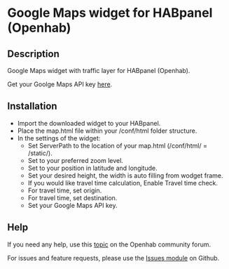 # Google Maps widget for HABpanel (Openhab)

## Description
Google Maps widget with traffic layer for HABpanel (Openhab).

Get your Goolge Maps API key [here](https://developers.google.com/maps/documentation/javascript/get-api-key1).

## Installation
- Import the downloaded widget to your HABpanel.
- Place the map.html file within your /conf/html folder structure.
- In the settings of the widget:
  - Set ServerPath to the location of your map.html (/conf/html/ = /static/).
  - Set to your preferred zoom level.
  - Set to your position in latitude and longitude.
  - Set your desired height, the width is auto filling from wodget frame.
  - If you would like travel time calculation, Enable Travel time check.
  - For travel time, set origin.
  - For travel time, set destination.
  - Set your Google Maps API key.

## Help
If you need any help, use this [topic](https://community.openhab.org/t/google-maps-widget-with-traffic-layer/40285) on the Openhab community forum.

For issues and feature requests, please use the [Issues module](https://github.com/BasvanH/habpanel-widget-googlemaps/issues) on Github.
